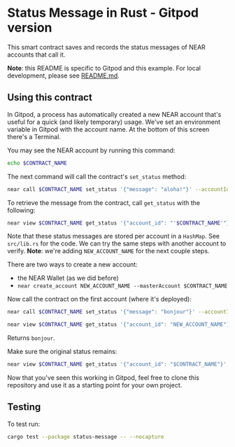 Status Message in Rust - Gitpod version
=======================================

This smart contract saves and records the status messages of NEAR accounts that call it.

**Note**: this README is specific to Gitpod and this example. For local development, please see [README.md](README.md).

## Using this contract

In Gitpod, a process has automatically created a new NEAR account that's useful for a quick (and likely temporary) usage.
We've set an environment variable in Gitpod with the account name. At the bottom of this screen there's a Terminal.

You may see the NEAR account by running this command:
```bash
echo $CONTRACT_NAME
```

The next command will call the contract's `set_status` method:

```bash
near call $CONTRACT_NAME set_status '{"message": "aloha!"}' --accountId $CONTRACT_NAME
```

To retrieve the message from the contract, call `get_status` with the following:

```bash
near view $CONTRACT_NAME get_status '{"account_id": "'$CONTRACT_NAME'"}' --accountId $CONTRACT_NAME
```

Note that these status messages are stored per account in a `HashMap`. See `src/lib.rs` for the code. We can try the same steps with another account to verify.
**Note**: we're adding `NEW_ACCOUNT_NAME` for the next couple steps.

There are two ways to create a new account:
 - the NEAR Wallet (as we did before)
 - `near create_account NEW_ACCOUNT_NAME --masterAccount $CONTRACT_NAME`

Now call the contract on the first account (where it's deployed):

```bash
near call $CONTRACT_NAME set_status '{"message": "bonjour"}' --accountId NEW_ACCOUNT_NAME
```

```bash
near view $CONTRACT_NAME get_status '{"account_id": "NEW_ACCOUNT_NAME"}'
```

Returns `bonjour`.

Make sure the original status remains:

```bash
near view $CONTRACT_NAME get_status '{"account_id": "$CONTRACT_NAME"}'
```

Now that you've seen this working in Gitpod, feel free to clone this repository and use it as a starting point for your own project.

## Testing
To test run:
```bash
cargo test --package status-message -- --nocapture
```
